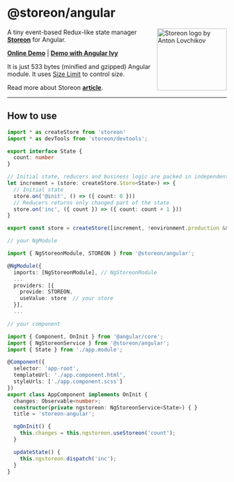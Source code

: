 # @storeon/angular

<img src="https://storeon.github.io/storeon/logo.svg" align="right"
     alt="Storeon logo by Anton Lovchikov" width="160" height="142">

A tiny event-based Redux-like state manager **[Storeon]** for Angular.

**[Online Demo]** | **[Demo with Angular Ivy]**

It is just 533 bytes (minified and gzipped) Angular module. It uses [Size Limit] to control size.

Read more about Storeon **[article]**.

---------------------
[Storeon]: https://github.com/storeon/storeon
[article]: https://evilmartians.com/chronicles/storeon-redux-in-173-bytes
[Online Demo]: https://stackblitz.com/edit/angular-storeon
[Demo with Angular Ivy]:https://github.com/irustm/storeon-angular-ivy
[Size Limit]: https://github.com/ai/size-limit

## How to use

```typescript
import * as createStore from 'storeon'
import * as devTools from 'storeon/devtools';

export interface State {
  count: number
}

// Initial state, reducers and business logic are packed in independent modules
let increment = (store: createStore.Store<State>) => {
  // Initial state
  store.on('@init', () => ({ count: 0 }))
  // Reducers returns only changed part of the state
  store.on('inc', ({ count }) => ({ count: count + 1 }))
}

export const store = createStore([increment, !environment.production && devTools])

// your NgModule

import { NgStoreonModule, STOREON } from '@storeon/angular';

@NgModule({
  imports: [NgStoreonModule], // NgStoreonModule
  ...
  providers: [{
    provide: STOREON,
    useValue: store  // your store
  }],
  ...
```


```typescript
// your component

import { Component, OnInit } from '@angular/core';
import { NgStoreonService } from '@storeon/angular';
import { State } from './app.module';

@Component({
  selector: 'app-root',
  templateUrl: './app.component.html',
  styleUrls: ['./app.component.scss']
})
export class AppComponent implements OnInit {
  changes: Observable<number>;
  constructor(private ngstoreon: NgStoreonService<State>) { }
  title = 'storeon-angular';

  ngOnInit() {
    this.changes = this.ngstoreon.useStoreon('count');
  }

  updateState() {
    this.ngstoreon.dispatch('inc');
  }
}

```
